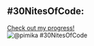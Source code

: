 ## #30NitesOfCode:
  [Check out my progress!](https://www.codedex.io/@pimika/30-nites-of-code)  
  ![@pimika #30NitesOfCode](https://www.codedex.io/api/petStatus?user=pimika)
